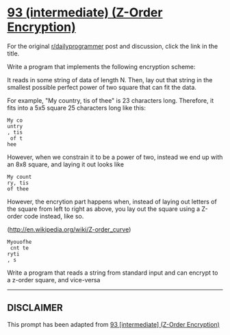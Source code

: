 # [93 (intermediate) (Z-Order Encryption)](https://www.reddit.com/r/dailyprogrammer/comments/z3a6v/8302012_challenge_93_intermediate_zorder/)

For the original [r/dailyprogrammer](https://www.reddit.com/r/dailyprogrammer/) post and discussion, click the link in the title.

Write a program that implements the following encryption scheme:

It reads in some string of data of length N.  Then, lay out that string in the smallest possible perfect power of two square that can fit the data.

For example, "My country, tis of thee" is 23 characters long.  Therefore, it fits into a 5x5 square 25 characters long like this:


```
My co
untry
, tis
 of t
hee
```
However, when we constrain it to be a power of two, instead we end up with an 8x8 square, and laying it out looks like


```
My count
ry, tis 
of thee
```
However, the encrytion part happens when, instead of laying out letters of the square from left to right as above, you lay out 
the square using a Z-order code instead, like so.

(http://en.wikipedia.org/wiki/Z-order_curve)

```
Myouofhe
 cnt te 
ryti
, s
```
Write a program that reads a string from standard input and can encrypt to a z-order square, and vice-versa


----
## **DISCLAIMER**
This prompt has been adapted from [93 [intermediate] (Z-Order Encryption)](https://www.reddit.com/r/dailyprogrammer/comments/z3a6v/8302012_challenge_93_intermediate_zorder/
)

